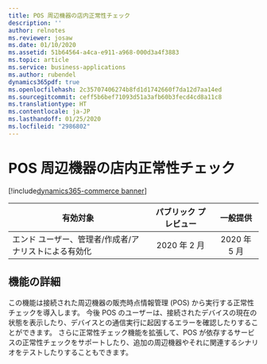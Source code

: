 ```yaml
---
title: POS 周辺機器の店内正常性チェック
description: ''
author: relnotes
ms.reviewer: josaw
ms.date: 01/10/2020
ms.assetid: 51b64564-a4ca-e911-a968-000d3a4f3883
ms.topic: article
ms.service: business-applications
ms.author: rubendel
dynamics365pdf: true
ms.openlocfilehash: 2c35707406274b8fd1d1742660f7da12d7aa14ed
ms.sourcegitcommit: ceff5b6bef71093d51a3afb60b3fecd4cd8a11c8
ms.translationtype: HT
ms.contentlocale: ja-JP
ms.lasthandoff: 01/25/2020
ms.locfileid: "2986802"
---
```

# <a name="in-store-health-check-for-pos-peripherals"></a>POS 周辺機器の店内正常性チェック
[!include[dynamics365-commerce banner](../includes/dynamics365-commerce.md)]

| 有効対象    |  パブリック プレビュー | 一般提供 | 
| ---------- | :----------: |:----------: |
|エンド ユーザー、管理者/作成者/アナリストによる有効化|2020 年 2 月| 2020 年 5 月|






## <a name="feature-details"></a>機能の詳細
<!--feature detail start -->
この機能は接続された周辺機器の販売時点情報管理 (POS) から実行する正常性チェックを導入します。 今後 POS のユーザーは、接続されたデバイスの現在の状態を表示したり、デバイスとの通信実行に起因するエラーを確認したりすることができます。 さらに正常性チェック機能を拡張して、POS が依存するサービスの正常性チェックをサポートしたり、追加の周辺機器やそれに関連するシナリオをテストしたりすることもできます。 
<!--feature detail end -->









